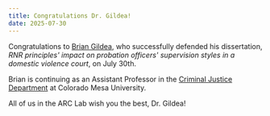 ```yaml
---
title: Congratulations Dr. Gildea!
date: 2025-07-30
---
```


Congratulations to [Brian Gildea](https://arcorrectionslab.org/author/brian-gildea/), who successfully defended his dissertation, *RNR principles' impact on probation officers' supervision styles in a domestic violence court*, on July 30th.

Brian is continuing as an Assistant Professor in the [Criminal Justice Department](https://www.coloradomesa.edu/directory/social-behavioral-sciences/brian-gildea.html) at Colorado Mesa University.

All of us in the ARC Lab wish you the best, Dr. Gildea!

<!--more-->
